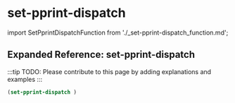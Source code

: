 # set-pprint-dispatch

import SetPprintDispatchFunction from './_set-pprint-dispatch_function.md';

<SetPprintDispatchFunction />

## Expanded Reference: set-pprint-dispatch

:::tip
TODO: Please contribute to this page by adding explanations and examples
:::

```lisp
(set-pprint-dispatch )
```
